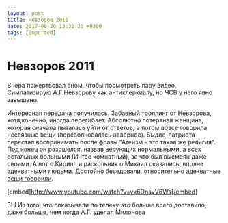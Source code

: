 ```yaml
---
layout: post
title: Невзоров 2011
date: 2017-08-20 13:32:20 +0300
tags: [Imported]
---
```

# Невзоров 2011

Вчера пожертвовал сном, чтобы посмотреть пару видео. Симпатизирую А.Г.Невзорову как антиклеркиалу, но ЧСВ у него явно завышено. 

Интересная передача получилась. Забавный троллинг от Невзорова, хотя,конечно, иногда перегибает. Абсолютно потеряная женщина, которая сначала пыталась уйти от ответов, а потом вовсе говорила несвязные вещи (переволновалась наверное). Быдло-патриота перестал воспринимать после фразы "Атеизм - это такая же религия". Под конец он разошелся, назвав верующих нормальными, а всех остальных больными (Интео комнатный), за что был высмеян даже своими. 
А вот о.Кирилл  и раскольник о.Михаил оказались, вполне адекватными людьми. Достойно беседовали, относительно [адекватные вещи говорили](http://nevzorov.tv/2011/03/ostorozhno-bogohulstvo/).

[embed]http://www.youtube.com/watch?v=yx6DnsvV6Ws[/embed]

ЗЫ Из того, что показывали по телеку это больше всего доставило, даже больше, чем когда А.Г. уделал Милонова